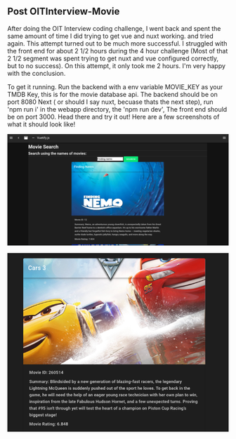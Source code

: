 ﻿## Post OITInterview-Movie
After doing the OIT Interview coding challenge, I went back and spent the same amount of time I did trying to get vue and nuxt working. 
and tried again. This attempt turned out to be much more successful. I struggled with the front end for about 2 1/2 hours during the 4 hour challenge (Most of that 2 1/2 segment was spent trying to get nuxt and vue configured correctly, but to no success). 
On this attempt, it only took me 2 hours. I'm very happy with the conclusion. 

To get it running. Run the backend with a env variable MOVIE_KEY as your TMDB Key, this is for the movie database api.
The backend should be on port 8080
Next ( or should I say nuxt, becuase thats the next step), run 'npm run i' in the webapp directory, the 'npm run dev',
The front end should be on port 3000. 
Head there and try it out!
Here are a few screenshots of what it should look like!

![img_1.png](img_1.png)

![img_2.png](img_2.png)
